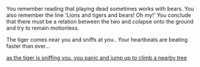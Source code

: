 You remember reading that playing dead sometimes works with bears.
You also remember the line 'Lions and tigers and bears! Oh my!'
You conclude that there must be a relation between the two and
colapse onto the ground and try to remain motionless.

The tiger comes near you and sniffs at you.. Your heartbeats are
beating faster than ever...

[as the tiger is sniffing you, you panic and jump up to climb a nearby tree](/jump-and-climb/jump-and-climb.md)
